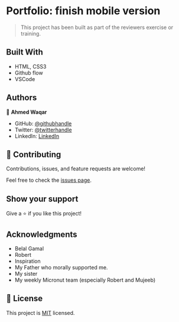 # Portfolio: finish mobile version

> This project has been built as part of the reviewers exercise or training.

## Built With

- HTML, CSS3
- Github flow
- VSCode

## Authors

👤 **Ahmed Waqar**

- GitHub: [@githubhandle](https://github.com/UREYPRICE)
- Twitter: [@twitterhandle](https://twitter.com/AhmedWaqarQayum)
- LinkedIn: [LinkedIn](https://www.linkedin.com/in/AhmedWaqarQayum)

## 🤝 Contributing

Contributions, issues, and feature requests are welcome!

Feel free to check the [issues page](https://github.com/UREYPRICE/Microverse-Portfolio-Mobile-First/issues).

## Show your support

Give a ⭐️ if you like this project!

## Acknowledgments
- Belal Gamal
- Robert
- Inspiration
- My Father who morally supported me.
- My sister
- My weekly Micronut team (especially Robert and Mujeeb)

## 📝 License

This project is [MIT](https://github.com/microverseinc/readme-template/blob/master/MIT.md) licensed.
